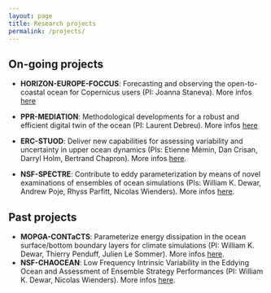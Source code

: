 ```yaml
---
layout: page
title: Research projects
permalink: /projects/
---
```


## On-going projects
- **HORIZON-EUROPE-FOCCUS**: Forecasting and observing the open-to-coastal ocean for Copernicus users (PI: Joanna Staneva). More infos [here](hittps://foccus-project.eu/)

- **PPR-MEDIATION**: Methodological developments for a robust and efficient digital twin of the ocean (PI: Laurent Debreu). More infos [here]()

- **ERC-STUOD**: Deliver new capabilities for assessing variability and uncertainty in upper ocean dynamics (PIs: Etienne Mémin, Dan Crisan, Darryl Holm, Bertrand Chapron). More infos [here](https://www.imperial.ac.uk/ocean-dynamics-synergy/).
- **NSF-SPECTRE**: Contribute to eddy parameterization by means of novel examinations of ensembles of ocean simulations (PIs: William K. Dewar, Andrew Poje, Rhyss Parfitt, Nicolas Wienders). More infos [here](https://github.com/quentinjamet/SPECTRE).

## Past projects
- **MOPGA-CONTaCTS**: Parameterize energy dissipation in the ocean surface/bottom boundary layers for climate simulations (PI: William K. Dewar, Thierry Penduff, Julien Le Sommer). More infos [here](https://meom-group.github.io/projects/contacts/).
- **NSF-CHAOCEAN**: Low Frequency Intrinsic Variability in the Eddying Ocean and Assessment of Ensemble Strategy Performances (PI: William K. Dewar, Nicolas Wienders). More infos [here](https://github.com/quentinjamet/chaocean).

